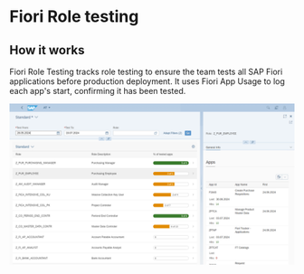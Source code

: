 # Fiori Role testing

## How it works

Fiori Role Testing tracks role testing to ensure the team tests all SAP Fiori applications before production deployment. It uses Fiori App Usage to log each app's start, confirming it has been tested.

[![](res/frt.png)](res/frt.png)
